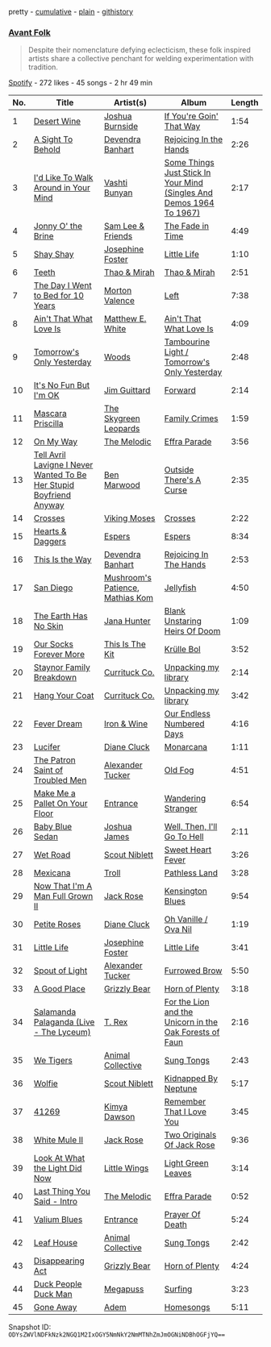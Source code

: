 pretty - [cumulative](/playlists/cumulative/2uVP1agvV5rba3MqLQ0pzy.md) - [plain](/playlists/plain/2uVP1agvV5rba3MqLQ0pzy) - [githistory](https://github.githistory.xyz/mackorone/spotify-playlist-archive/blob/main/playlists/plain/2uVP1agvV5rba3MqLQ0pzy)

### [Avant Folk](https://open.spotify.com/playlist/2uVP1agvV5rba3MqLQ0pzy)

> Despite their nomenclature defying eclecticism, these folk inspired artists share a collective penchant for welding experimentation with tradition.

[Spotify](https://open.spotify.com/user/spotify) - 272 likes - 45 songs - 2 hr 49 min

| No. | Title | Artist(s) | Album | Length |
|---|---|---|---|---|
| 1 | [Desert Wine](https://open.spotify.com/track/6uT4E6OeVm0W0kIHOm3Hjo) | [Joshua Burnside](https://open.spotify.com/artist/244AFgFclA9c1IcjWOAqoV) | [If You're Goin' That Way](https://open.spotify.com/album/2phOizVzB9gwQXQRr7ECvQ) | 1:54 |
| 2 | [A Sight To Behold](https://open.spotify.com/track/6hApfhQJ2nkciw6RQ8yzEN) | [Devendra Banhart](https://open.spotify.com/artist/1YZEoYFXx4AxVv13OiOPvZ) | [Rejoicing In the Hands](https://open.spotify.com/album/0II1EdLQELAg6fDfsjYk5A) | 2:26 |
| 3 | [I'd Like To Walk Around in Your Mind](https://open.spotify.com/track/27viE9mjn5OpYryOrpkCmE) | [Vashti Bunyan](https://open.spotify.com/artist/4chuPfKtATDZvbRLExsTp2) | [Some Things Just Stick In Your Mind \(Singles And Demos 1964 To 1967\)](https://open.spotify.com/album/6cqQoeptBmTpSw23R87hxU) | 2:17 |
| 4 | [Jonny O' the Brine](https://open.spotify.com/track/5kJE962LG3qsiWA9tfoI0q) | [Sam Lee & Friends](https://open.spotify.com/artist/2nuyOqEmm7Ioh49QYLLb0J) | [The Fade in Time](https://open.spotify.com/album/0evPPH0sWUtokP05WDAe9O) | 4:49 |
| 5 | [Shay Shay](https://open.spotify.com/track/2NhjbhkSoVyInKvT4m9GiQ) | [Josephine Foster](https://open.spotify.com/artist/1fVyf1LbeIEE4DUT4dZhHL) | [Little Life](https://open.spotify.com/album/037onoJAih4yAT1Z688L6o) | 1:10 |
| 6 | [Teeth](https://open.spotify.com/track/1DojCfXh7T28p81m00Yw0r) | [Thao & Mirah](https://open.spotify.com/artist/3cRmvX2dbq6zPFDCrogUlF) | [Thao & Mirah](https://open.spotify.com/album/4NweXr8UqiBh0PsZj6PQZn) | 2:51 |
| 7 | [The Day I Went to Bed for 10 Years](https://open.spotify.com/track/1YUjpja6kT6sbSrW8EZSOm) | [Morton Valence](https://open.spotify.com/artist/0DhoGT0AbtON8ejhJCgwiP) | [Left](https://open.spotify.com/album/4ITDlcWNyYgL2gGknKMeGU) | 7:38 |
| 8 | [Ain't That What Love Is](https://open.spotify.com/track/76XyqTLxWjw8n3HN1M9P23) | [Matthew E\. White](https://open.spotify.com/artist/58mMrwemoGIcDpvfHe46u4) | [Ain't That What Love Is](https://open.spotify.com/album/2VhImx3ZnvwMfNH9JYVeVD) | 4:09 |
| 9 | [Tomorrow's Only Yesterday](https://open.spotify.com/track/0mPxhzxHMgbd3c2tOqLsDw) | [Woods](https://open.spotify.com/artist/2sBPVEeMBXKNsZtYaJixnJ) | [Tambourine Light / Tomorrow's Only Yesterday](https://open.spotify.com/album/6pBjyUPfUEG7TLEftkKgHP) | 2:48 |
| 10 | [It's No Fun But I'm OK](https://open.spotify.com/track/3DzspyS6h0HRWA4sG8DfQU) | [Jim Guittard](https://open.spotify.com/artist/5vFGj1nH2MwOucNgtpFX3B) | [Forward](https://open.spotify.com/album/146IQwahwj1L5JUFhC94xL) | 2:14 |
| 11 | [Mascara Priscilla](https://open.spotify.com/track/236A2wxrYpBoPk7AOtGkrR) | [The Skygreen Leopards](https://open.spotify.com/artist/28kkIX5npKFkG9becBQMyb) | [Family Crimes](https://open.spotify.com/album/6lwOwzxwHNPWMFhoNkgNYh) | 1:59 |
| 12 | [On My Way](https://open.spotify.com/track/7C3IXyzOUXTJOm44YHZqDw) | [The Melodic](https://open.spotify.com/artist/1UdfOmrFJrE1xwo5ldmZbx) | [Effra Parade](https://open.spotify.com/album/6SvTa1wG0ctD1pYv3g9T9p) | 3:56 |
| 13 | [Tell Avril Lavigne I Never Wanted To Be Her Stupid Boyfriend Anyway](https://open.spotify.com/track/0Ci68VXpXg7Zg21LPhaH6i) | [Ben Marwood](https://open.spotify.com/artist/4TknIW5WDzy5cl11jOPsOi) | [Outside There's A Curse](https://open.spotify.com/album/6lhfdJKQx7AIoVrJOG3MIK) | 2:35 |
| 14 | [Crosses](https://open.spotify.com/track/0kl511Yl0TUkTpll1OF59B) | [Viking Moses](https://open.spotify.com/artist/5JLZj1r90WFwMcQBB9oxwG) | [Crosses](https://open.spotify.com/album/0fb1KLS7gdjYSEbBcCMaXq) | 2:22 |
| 15 | [Hearts & Daggers](https://open.spotify.com/track/2dub8v7F2V1GcSgjobpPqD) | [Espers](https://open.spotify.com/artist/5oskjjKT8YsWJV0o8NEV9R) | [Espers](https://open.spotify.com/album/1200hZtMY6h8xtIhhVxIZC) | 8:34 |
| 16 | [This Is the Way](https://open.spotify.com/track/3wwOIOspMTWmNXW8nUmxyI) | [Devendra Banhart](https://open.spotify.com/artist/1YZEoYFXx4AxVv13OiOPvZ) | [Rejoicing In The Hands](https://open.spotify.com/album/6OAzWuJqxiCFZ0cvqM9EFh) | 2:53 |
| 17 | [San Diego](https://open.spotify.com/track/3yNXIsMw78LMdAVLN3ADTe) | [Mushroom's Patience](https://open.spotify.com/artist/3JT3pBFwv3yWuZJlIXUtA3), [Mathias Kom](https://open.spotify.com/artist/6dgHdGPNTKmwKZawDhWjsf) | [Jellyfish](https://open.spotify.com/album/78fY4m2tyQVM0eWm70FWHf) | 4:50 |
| 18 | [The Earth Has No Skin](https://open.spotify.com/track/4M4Mhtl5ROk84IXxmXVzoK) | [Jana Hunter](https://open.spotify.com/artist/3iCtPx8eaTKvuu0SujhEg1) | [Blank Unstaring Heirs Of Doom](https://open.spotify.com/album/4sUMgptQb9EuiWYVZvGb4z) | 1:09 |
| 19 | [Our Socks Forever More](https://open.spotify.com/track/20QaQpERT2Z8pj9vZIYTE9) | [This Is The Kit](https://open.spotify.com/artist/0ZUyFEafMwocvApBjTXvdo) | [Krülle Bol](https://open.spotify.com/album/1T6OtzGm4IRamuH6Caqi12) | 3:52 |
| 20 | [Staynor Family Breakdown](https://open.spotify.com/track/6l97REOOOCdI0ThsO6y1mx) | [Currituck Co.](https://open.spotify.com/artist/24QEdcqKl0QSBcR2fjI5s5) | [Unpacking my library](https://open.spotify.com/album/3o6uCxP8U4eDdj0RdtwVVu) | 2:14 |
| 21 | [Hang Your Coat](https://open.spotify.com/track/1US0IFHrF05yylkHJMUyhc) | [Currituck Co.](https://open.spotify.com/artist/24QEdcqKl0QSBcR2fjI5s5) | [Unpacking my library](https://open.spotify.com/album/3o6uCxP8U4eDdj0RdtwVVu) | 3:42 |
| 22 | [Fever Dream](https://open.spotify.com/track/0WJepicq4yeVWn68LpqErt) | [Iron & Wine](https://open.spotify.com/artist/4M5nCE77Qaxayuhp3fVn4V) | [Our Endless Numbered Days](https://open.spotify.com/album/20OPxsW0aYB6InxDImJRdt) | 4:16 |
| 23 | [Lucifer](https://open.spotify.com/track/4OeIzW5e0CWOxONKOqyJZk) | [Diane Cluck](https://open.spotify.com/artist/6Luf1q47JKj9GmkUuV4cj5) | [Monarcana](https://open.spotify.com/album/3HI8mMd4sh5rG5V7lJ8XCi) | 1:11 |
| 24 | [The Patron Saint of Troubled Men](https://open.spotify.com/track/3Tf7EW6DV4CEAU82PBDduX) | [Alexander Tucker](https://open.spotify.com/artist/0FuaxuauyMnzN1OdqkFiJE) | [Old Fog](https://open.spotify.com/album/5ewY9bxYx0ferQvTJpTBdS) | 4:51 |
| 25 | [Make Me a Pallet On Your Floor](https://open.spotify.com/track/6d2pfGN8E0ViTLIpoRwq5Y) | [Entrance](https://open.spotify.com/artist/6bc0HcX6BmS9H7BDMoVeY0) | [Wandering Stranger](https://open.spotify.com/album/285m249TvMQL1g6GLHiBl1) | 6:54 |
| 26 | [Baby Blue Sedan](https://open.spotify.com/track/00Di7SkXmvzZ3pQaR4AYXJ) | [Joshua James](https://open.spotify.com/artist/0YLUOdFiedWIWBttlDAQeO) | [Well, Then, I'll Go To Hell](https://open.spotify.com/album/2PPd7aafk2sC3hdigBw9tX) | 2:11 |
| 27 | [Wet Road](https://open.spotify.com/track/4F76PwZIzy2gW0wcGQuzN6) | [Scout Niblett](https://open.spotify.com/artist/3gSfOAPCvsDDVDBeSLl9v6) | [Sweet Heart Fever](https://open.spotify.com/album/0dHxvlt1W6ME4dcCwxcVmz) | 3:26 |
| 28 | [Mexicana](https://open.spotify.com/track/5PwElBRozCv5a5uKr2qnAC) | [Troll](https://open.spotify.com/artist/3InCJoqgdnJu19egHuWQOy) | [Pathless Land](https://open.spotify.com/album/7iolxTFJoNFUewjX6m4ef2) | 3:28 |
| 29 | [Now That I'm A Man Full Grown II](https://open.spotify.com/track/1PmYUUS7sz3x6hZY9RvBy6) | [Jack Rose](https://open.spotify.com/artist/0K6DXvfMXmF7L4h0P7Ivva) | [Kensington Blues](https://open.spotify.com/album/0BZx5tEmE14vaIUxXjkNHg) | 9:54 |
| 30 | [Petite Roses](https://open.spotify.com/track/7GnI4dm48vmF3faY296UIk) | [Diane Cluck](https://open.spotify.com/artist/6Luf1q47JKj9GmkUuV4cj5) | [Oh Vanille / Ova Nil](https://open.spotify.com/album/5RKz0BpZamfsNAkeVZZ2th) | 1:19 |
| 31 | [Little Life](https://open.spotify.com/track/39Wmu6OvmpT8QXF1zSyQZA) | [Josephine Foster](https://open.spotify.com/artist/1fVyf1LbeIEE4DUT4dZhHL) | [Little Life](https://open.spotify.com/album/037onoJAih4yAT1Z688L6o) | 3:41 |
| 32 | [Spout of Light](https://open.spotify.com/track/5A9hZL8iFRxJZu8XQMDR4p) | [Alexander Tucker](https://open.spotify.com/artist/0FuaxuauyMnzN1OdqkFiJE) | [Furrowed Brow](https://open.spotify.com/album/4XwL5FBllouS56bhvaEWBJ) | 5:50 |
| 33 | [A Good Place](https://open.spotify.com/track/3kIipXOSbrs7VkVwTlvFGl) | [Grizzly Bear](https://open.spotify.com/artist/2Jv5eshHtLycR6R8KQCdc4) | [Horn of Plenty](https://open.spotify.com/album/7b1SpdaJ2dtsFcs4oCSuu9) | 3:18 |
| 34 | [Salamanda Palaganda \(Live \- The Lyceum\)](https://open.spotify.com/track/2SvqcWmKhJyPuPD7yudz9k) | [T\. Rex](https://open.spotify.com/artist/3dBVyJ7JuOMt4GE9607Qin) | [For the Lion and the Unicorn in the Oak Forests of Faun](https://open.spotify.com/album/65mmIwRX3KmsLY21E6AgVo) | 2:16 |
| 35 | [We Tigers](https://open.spotify.com/track/5OeWeGia82oRFjtvMJnqbJ) | [Animal Collective](https://open.spotify.com/artist/4kwxTgCKMipBKhSnEstNKj) | [Sung Tongs](https://open.spotify.com/album/0FXMRhznjryZadvriAZIh6) | 2:43 |
| 36 | [Wolfie](https://open.spotify.com/track/5kOSeT29qykurp2PbYPhMp) | [Scout Niblett](https://open.spotify.com/artist/3gSfOAPCvsDDVDBeSLl9v6) | [Kidnapped By Neptune](https://open.spotify.com/album/1dghxMzSTH6o6IjfcnJXem) | 5:17 |
| 37 | [41269](https://open.spotify.com/track/1pZw0ZBRnl9yPyRMLVCzpZ) | [Kimya Dawson](https://open.spotify.com/artist/5PPCkoOKabpGGhqrUwSikz) | [Remember That I Love You](https://open.spotify.com/album/2ifCAM25zOzB6feeCo2T0L) | 3:45 |
| 38 | [White Mule II](https://open.spotify.com/track/1hQ9YsQo92Cm7HKFCqaWMZ) | [Jack Rose](https://open.spotify.com/artist/0K6DXvfMXmF7L4h0P7Ivva) | [Two Originals Of Jack Rose](https://open.spotify.com/album/5V6DvEwmjh53usNBgds7BN) | 9:36 |
| 39 | [Look At What the Light Did Now](https://open.spotify.com/track/3ngVW7bh73z1kcxSHW0JvE) | [Little Wings](https://open.spotify.com/artist/0Z6hyoqGpchajBS8Gt3c0l) | [Light Green Leaves](https://open.spotify.com/album/0SEbZfd4jyd8digK3hr9Jc) | 3:14 |
| 40 | [Last Thing You Said \- Intro](https://open.spotify.com/track/1woaBLnk6nYUOcIVdElcdU) | [The Melodic](https://open.spotify.com/artist/1UdfOmrFJrE1xwo5ldmZbx) | [Effra Parade](https://open.spotify.com/album/6SvTa1wG0ctD1pYv3g9T9p) | 0:52 |
| 41 | [Valium Blues](https://open.spotify.com/track/1paTvtjI1ZmaDy4dxdSutL) | [Entrance](https://open.spotify.com/artist/6bc0HcX6BmS9H7BDMoVeY0) | [Prayer Of Death](https://open.spotify.com/album/1eDWmazzm000xNxw8kr8ny) | 5:24 |
| 42 | [Leaf House](https://open.spotify.com/track/56V38EfdFPYBEaSf3vqht1) | [Animal Collective](https://open.spotify.com/artist/4kwxTgCKMipBKhSnEstNKj) | [Sung Tongs](https://open.spotify.com/album/0FXMRhznjryZadvriAZIh6) | 2:42 |
| 43 | [Disappearing Act](https://open.spotify.com/track/1b8gvMkihXmYPa61AC7Rqs) | [Grizzly Bear](https://open.spotify.com/artist/2Jv5eshHtLycR6R8KQCdc4) | [Horn of Plenty](https://open.spotify.com/album/7b1SpdaJ2dtsFcs4oCSuu9) | 4:24 |
| 44 | [Duck People Duck Man](https://open.spotify.com/track/3BPl36BtwlAZkWJp6eG5uU) | [Megapuss](https://open.spotify.com/artist/5TH8hz4x9gnExQET3V8MhL) | [Surfing](https://open.spotify.com/album/11F7Ac837EtWbCqpfRJegO) | 3:23 |
| 45 | [Gone Away](https://open.spotify.com/track/4OUc5vA09ySv6hdVSsnCWQ) | [Adem](https://open.spotify.com/artist/4oEbzQ18T7reM5Hf16zj9u) | [Homesongs](https://open.spotify.com/album/5YWZmmy88UEGncgLRNQOXD) | 5:11 |

Snapshot ID: `ODYsZWVlNDFkNzk2NGQ1M2IxOGY5NmNkY2NmMTNhZmJmOGNiNDBhOGFjYQ==`
